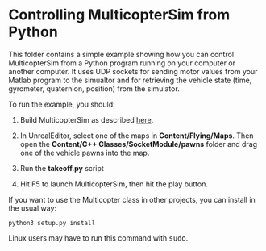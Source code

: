 # Controlling MulticopterSim from Python
This folder contains a simple example showing how you can control MulticopterSim from a Python program running on
your computer or another computer.  It uses UDP sockets for sending motor values from your Matlab program 
to the simualtor and for retrieving the vehicle state (time, gyrometer, quaternion, position) from the simulator.

To run the example, you should:

1. Build MulticopterSim as described [here](https://github.com/simondlevy/MulticopterSim#Windows).

2. In UnrealEditor, select one of the maps in <b>Content/Flying/Maps</b>. Then open the
<b>Content/C++ Classes/SocketModule/pawns</b> folder and drag one of the vehicle pawns into the map. 

3. Run the <b>takeoff.py</b> script

4. Hit F5 to launch MulticopterSim, then hit the play button.

If you want to use the Multicopter class in other projects, you can install in the usual way:

```
python3 setup.py install
```

Linux users may have to run this command with <tt>sudo</tt>.

